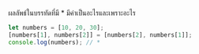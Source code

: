 ผลลัพธ์ในบรรทัดที่มี \* มีค่าเป็นอะไรและเพราะอะไร

```js
let numbers = [10, 20, 30];
[numbers[1], numbers[2]] = [numbers[2], numbers[1]];
console.log(numbers); // *
```
